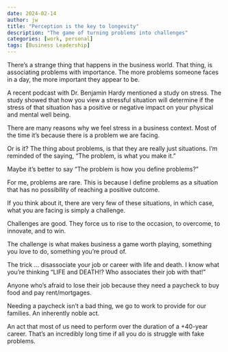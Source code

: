 ```yaml
---
date: 2024-02-14
author: jw
title: "Perception is the key to longevity"
description: "The game of turning problems into challenges"
categories: [work, personal]
tags: [Business Leadership]
---
```

There’s a strange thing that happens in the business world. That thing, is associating problems with importance. The more problems someone faces in a day, the more important they appear to be.

A recent podcast with Dr. Benjamin Hardy mentioned a study on stress. The study showed that how you view a stressful situation will determine if the stress of that situation has a positive or negative impact on your physical and mental well being.

There are many reasons why we feel stress in a business context. Most of the time it’s because there is a problem we are facing.

Or is it? The thing about problems, is that they are really just situations. I’m reminded of the saying, “The problem, is what you make it.”

Maybe it’s better to say “The problem is how you define problems?”

For me, problems are rare. This is because I define problems as a situation that has no possibility of reaching a positive outcome.

If you think about it, there are very few of these situations, in which case, what you are facing is simply a challenge.

Challenges are good. They force us to rise to the occasion, to overcome, to innovate, and to win.

The challenge is what makes business a game worth playing, something you love to do, something you’re proud of.

The trick … disassociate your job or career with life and death. I know what you’re thinking “LIFE and DEATH!? Who associates their job with that!”

Anyone who’s afraid to lose their job because they need a paycheck to buy food and pay rent/mortgages.

Needing a paycheck isn’t a bad thing, we go to work to provide for our families. An inherently noble act.

An act that most of us need to perform over the duration of a +40-year career. That’s an incredibly long time if all you do is struggle with fake problems.


